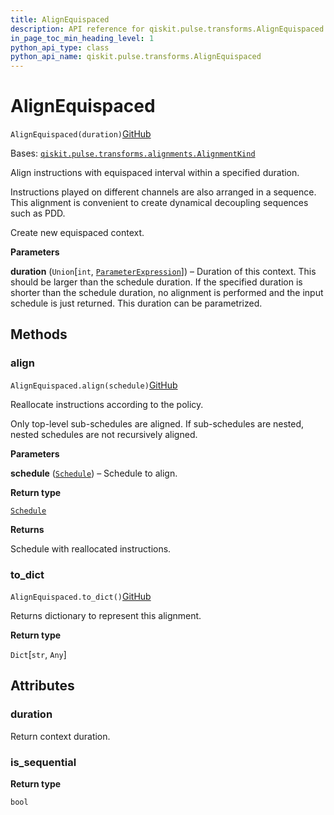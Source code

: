 ```yaml
---
title: AlignEquispaced
description: API reference for qiskit.pulse.transforms.AlignEquispaced
in_page_toc_min_heading_level: 1
python_api_type: class
python_api_name: qiskit.pulse.transforms.AlignEquispaced
---
```


# AlignEquispaced

<span id="qiskit.pulse.transforms.AlignEquispaced" />

`AlignEquispaced(duration)`[GitHub](https://github.com/qiskit/qiskit/tree/stable/0.23/qiskit/pulse/transforms/alignments.py "view source code")

Bases: [`qiskit.pulse.transforms.alignments.AlignmentKind`](pulse#qiskit.pulse.transforms.AlignmentKind "qiskit.pulse.transforms.alignments.AlignmentKind")

Align instructions with equispaced interval within a specified duration.

Instructions played on different channels are also arranged in a sequence. This alignment is convenient to create dynamical decoupling sequences such as PDD.

Create new equispaced context.

**Parameters**

**duration** (`Union`\[`int`, [`ParameterExpression`](qiskit.circuit.ParameterExpression "qiskit.circuit.parameterexpression.ParameterExpression")]) – Duration of this context. This should be larger than the schedule duration. If the specified duration is shorter than the schedule duration, no alignment is performed and the input schedule is just returned. This duration can be parametrized.

## Methods

### align

<span id="qiskit.pulse.transforms.AlignEquispaced.align" />

`AlignEquispaced.align(schedule)`[GitHub](https://github.com/qiskit/qiskit/tree/stable/0.23/qiskit/pulse/transforms/alignments.py "view source code")

Reallocate instructions according to the policy.

Only top-level sub-schedules are aligned. If sub-schedules are nested, nested schedules are not recursively aligned.

**Parameters**

**schedule** ([`Schedule`](qiskit.pulse.Schedule "qiskit.pulse.schedule.Schedule")) – Schedule to align.

**Return type**

[`Schedule`](qiskit.pulse.Schedule "qiskit.pulse.schedule.Schedule")

**Returns**

Schedule with reallocated instructions.

### to\_dict

<span id="qiskit.pulse.transforms.AlignEquispaced.to_dict" />

`AlignEquispaced.to_dict()`[GitHub](https://github.com/qiskit/qiskit/tree/stable/0.23/qiskit/pulse/transforms/alignments.py "view source code")

Returns dictionary to represent this alignment.

**Return type**

`Dict`\[`str`, `Any`]

## Attributes

<span id="qiskit.pulse.transforms.AlignEquispaced.duration" />

### duration

Return context duration.

<span id="qiskit.pulse.transforms.AlignEquispaced.is_sequential" />

### is\_sequential

**Return type**

`bool`

